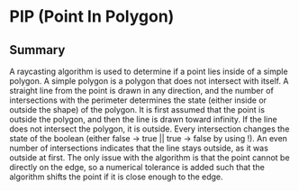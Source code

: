 # PIP (Point In Polygon)

## Summary

A raycasting algorithm is used to determine if a point lies inside of a simple polygon. A simple polygon is a polygon that does not intersect with itself. A straight line from the point is drawn in any direction, and the number of intersections with the perimeter determines the state (either inside or outside the shape) of the polygon. It is first assumed that the point is outside the polygon, and then the line is drawn toward infinity. If the line does not intersect the polygon, it is outside. Every intersection changes the state of the boolean (either false -> true || true -> false by using !). An even number of intersections indicates that the line stays outside, as it was outside at first. The only issue with the algorithm is that the point cannot be directly on the edge, so a numerical tolerance is added such that the algorithm shifts the point if it is close enough to the edge.